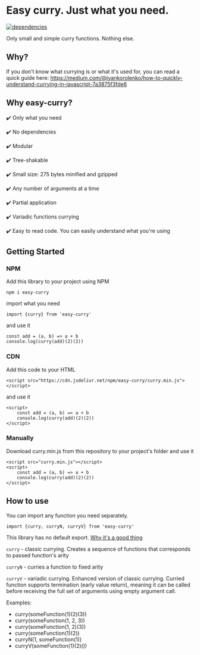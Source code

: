 # Easy curry. Just what you need. 

[![dependencies](https://badgen.net/bundlephobia/dependency-count/easy-curry)](https://badgen.net/bundlephobia/dependency-count/easy-curry)

Only small and simple curry functions. Nothing else.

## Why?
If you don't know what currying is or what it's used for, you can read a quick guide here:
https://medium.com/@ivankorolenko/how-to-quickly-understand-currying-in-javascript-7a3875f3fde6

## Why easy-curry?
✔️ Only what you need

✔️ No dependencies

✔️ Modular

✔️ Tree-shakable

✔️ Small size: 275 bytes minified and gzipped

✔️ Any number of arguments at a time

✔️ Partial application

✔️ Variadic functions currying

✔️ Easy to read code. You can easily understand what you're using

## Getting Started
### NPM
Add this library to your project using NPM

```
npm i easy-curry
```

import what you need

```
import {curry} from 'easy-curry'
```

and use it
```
const add = (a, b) => a + b
console.log(curry(add)(2)(2))
```

### CDN
Add this code to your HTML
```
<script src="https://cdn.jsdelivr.net/npm/easy-curry/curry.min.js"></script>
```
and use it
```
<script>
    const add = (a, b) => a + b
    console.log(curry(add)(2)(2))
</script>
```

### Manually
Download curry.min.js from this repository to your project's folder and use it
```
<script src="curry.min.js"></script>
<script>
    const add = (a, b) => a + b
    console.log(curry(add)(2)(2))
</script>
```

## How to use
You can import any function you need separately.

```import {curry, curryN, curryV} from 'easy-curry'```

This library has no default export. [Why it's a good thing](https://humanwhocodes.com/blog/2019/01/stop-using-default-exports-javascript-module/)

```curry``` - classic currying. Creates a sequence of functions that corresponds to passed function's arity

```curryN``` - curries a function to fixed arity

```curryV``` - variadic currying. Enhanced version of classic currying. Curried function supports termination (early value return), meaning it can be called before receiving the full set of arguments using empty argument call.

Examples:
- curry(someFunction(1)(2)(3))
- curry(someFunction(1, 2, 3))
- curry(someFunction(1, 2)(3))
- curry(someFunction(1)(2)) 
- curryN(1, someFunction(1))
- curryV(someFunction(1)(2)())
